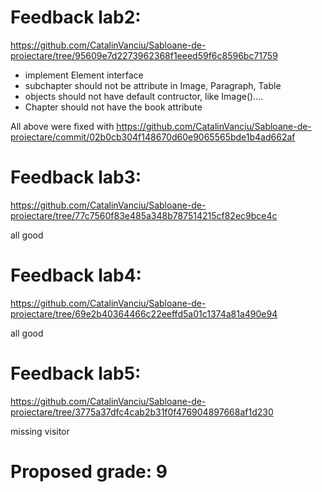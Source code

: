 # Feedback lab2:
https://github.com/CatalinVanciu/Sabloane-de-proiectare/tree/95609e7d2273962368f1eeed59f6c8596bc71759

- implement Element interface
- subchapter should not be attribute in Image, Paragraph, Table
- objects should not have default contructor, like Image()....
- Chapter should not have the book attribute

All above were fixed with https://github.com/CatalinVanciu/Sabloane-de-proiectare/commit/02b0cb304f148670d60e9065565bde1b4ad662af

# Feedback lab3:
https://github.com/CatalinVanciu/Sabloane-de-proiectare/tree/77c7560f83e485a348b787514215cf82ec9bce4c

all good

# Feedback lab4:
https://github.com/CatalinVanciu/Sabloane-de-proiectare/tree/69e2b40364466c22eeffd5a01c1374a81a490e94

all good

# Feedback lab5:
https://github.com/CatalinVanciu/Sabloane-de-proiectare/tree/3775a37dfc4cab2b31f0f476904897668af1d230

missing visitor

# Proposed grade: 9

